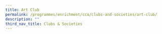 ```yaml
---
title: Art Club
permalink: /programmes/enrichment/cca/clubs-and-societies/art-club/
description: ""
third_nav_title: Clubs & Societies
---
```

